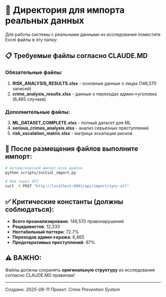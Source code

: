 # 📁 Директория для импорта реальных данных

Для работы системы с реальными данными из исследования поместите Excel файлы в эту папку:

## 📋 Требуемые файлы согласно CLAUDE.MD

### Обязательные файлы:
1. **RISK_ANALYSIS_RESULTS.xlsx** - основные данные о лицах (146,570 записей)
2. **crime_analysis_results.xlsx** - данные о переходах админ→уголовка (6,465 случаев)

### Дополнительные файлы:
3. **ML_DATASET_COMPLETE.xlsx** - полный датасет для ML
4. **serious_crimes_analysis.xlsx** - анализ серьезных преступлений  
5. **risk_escalation_matrix.xlsx** - матрица эскалации рисков

## 🚀 После размещения файлов выполните импорт:

```bash
# Автоматический импорт всех файлов
python scripts/initial_import.py

# Или через API
curl -X POST "http://localhost:8001/api/import/sync-all"
```

## ✅ Критические константы (должны соблюдаться):

- **Всего проанализировано**: 146,570 правонарушений
- **Рецидивистов**: 12,333  
- **Нестабильный паттерн**: 72.7%
- **Переходов админ→кража**: 6,465
- **Предотвратимых преступлений**: 97%

## ⚠️ ВАЖНО:
Файлы должны сохранять **оригинальную структуру** из исследования согласно CLAUDE.MD правилам!

---
*Создано: 2025-08-11*
*Проект: Crime Prevention System*